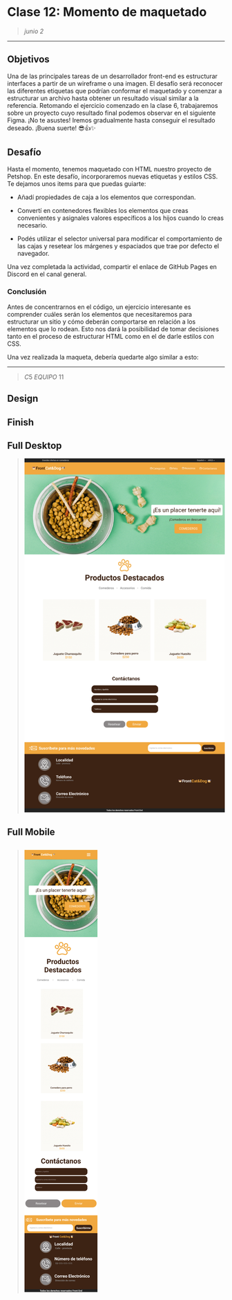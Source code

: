 # Clase 12:  Momento de maquetado
>*junio 2*
----------
## Objetivos 
Una de las principales tareas de un desarrollador front-end es estructurar interfaces a partir de un wireframe o una imagen. El desafío será reconocer las diferentes etiquetas que podrían conformar el maquetado y comenzar a estructurar un archivo hasta obtener un resultado visual similar a la referencia.
Retomando el ejercicio comenzado en la clase 6, trabajaremos sobre un proyecto cuyo resultado final podemos observar en el siguiente Figma.
¡No te asustes! Iremos gradualmente hasta conseguir el resultado deseado.
¡Buena suerte! 😎👍✨ 



## Desafío
Hasta el momento, tenemos maquetado con HTML nuestro proyecto de Petshop. En este desafío, incorporaremos nuevas etiquetas y estilos CSS. 
Te dejamos unos items para que puedas guiarte:


- Añadí propiedades de caja a los elementos que correspondan.
- Convertí en contenedores flexibles los elementos que creas convenientes y asignales valores específicos a los hijos cuando lo creas necesario.

- Podés utilizar el selector universal para modificar el comportamiento de las cajas y resetear los márgenes y espaciados que trae por defecto el navegador.

Una vez completada la actividad, compartir el enlace de GitHub Pages en Discord en el canal general.



### Conclusión
Antes de concentrarnos en el código, un ejercicio interesante es comprender cuáles serán los elementos que necesitaremos para estructurar un sitio y cómo deberán comportarse en relación a los elementos que lo rodean. Esto nos dará la posibilidad de tomar decisiones tanto en el proceso de estructurar HTML como en el de darle estilos con CSS.



Una vez realizada la maqueta, debería quedarte algo similar a esto:

----------
>$C5$ $EQUIPO$ $11$

## Design
<!-- >![Design preview](./assets/Design/Flex.png) -->
>##
## Finish
>##
<!-- ![Design preview](./img/clase10final.png) -->



<!-- ![Design box ](./design/drawio.png) -->
## Full Desktop
>![Design preview](./assets/Design/Full%20Desktop.jpg)
>##
## Full Mobile
>##
>![Design preview](./assets/design/Mobile.jpg)

